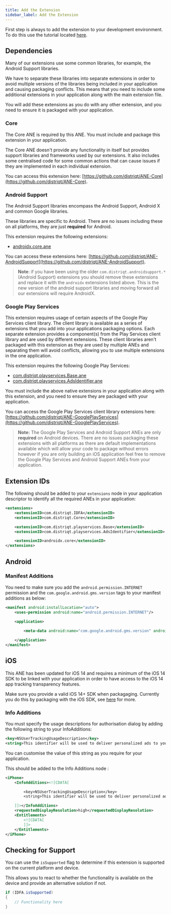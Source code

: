 ```yaml
---
title: Add the Extension
sidebar_label: Add the Extension
---
```



First step is always to add the extension to your development environment. 
To do this use the tutorial located [here](/docs/tutorials/getting-started).



## Dependencies

Many of our extensions use some common libraries, for example, the Android Support libraries.

We have to separate these libraries into separate extensions in order to avoid multiple versions of the libraries being included in your application and causing packaging conflicts. This means that you need to include some additional extensions in your application along with the main extension file.

You will add these extensions as you do with any other extension, and you need to ensure it is packaged with your application.


### Core 

The Core ANE is required by this ANE. You must include and package this extension in your application.

The Core ANE doesn't provide any functionality in itself but provides support libraries and frameworks used by our extensions.
It also includes some centralised code for some common actions that can cause issues if they are implemented in each individual extension.

You can access this extension here: [https://github.com/distriqt/ANE-Core](https://github.com/distriqt/ANE-Core).


### Android Support

The Android Support libraries encompass the Android Support, Android X and common Google libraries. 

These libraries are specific to Android. There are no issues including these on all platforms, they are just **required** for Android.

This extension requires the following extensions:

- [androidx.core.ane](https://github.com/distriqt/ANE-AndroidSupport/raw/master/lib/androidx.core.ane)

You can access these extensions here: [https://github.com/distriqt/ANE-AndroidSupport](https://github.com/distriqt/ANE-AndroidSupport).


>
> **Note**: if you have been using the older `com.distriqt.androidsupport.*` (Android Support) extensions you should remove these extensions and replace it with the `androidx` extensions listed above. This is the new version of the android support libraries and moving forward all our extensions will require AndroidX.
>



### Google Play Services 

This extension requires usage of certain aspects of the Google Play Services client library. 
The client library is available as a series of extensions that you add into your applications packaging options. 
Each separate extension provides a component(s) from the Play Services client library and are used by different extensions. 
These client libraries aren't packaged with this extension as they are used by multiple ANEs and separating them 
will avoid conflicts, allowing you to use multiple extensions in the one application.

This extension requires the following Google Play Services:

- [com.distriqt.playservices.Base.ane](https://github.com/distriqt/ANE-GooglePlayServices/raw/master/lib/com.distriqt.playservices.Base.ane)
- [com.distriqt.playservices.AdsIdentifier.ane](https://github.com/distriqt/ANE-GooglePlayServices/raw/master/lib/com.distriqt.playservices.AdsIdentifier.ane)

You must include the above native extensions in your application along with this extension, 
and you need to ensure they are packaged with your application.

You can access the Google Play Services client library extensions here: 
[https://github.com/distriqt/ANE-GooglePlayServices](https://github.com/distriqt/ANE-GooglePlayServices).


>
> **Note:** The Google Play Services and Android Support ANEs are only **required** on Android devices. 
> There are no issues packaging these extensions with all platforms as there are default implementations available which will allow your code to package without errors however if you are only building an iOS application feel free to remove the Google Play Services and Android Support ANEs from your application.
>



## Extension IDs

The following should be added to your `extensions` node in your application descriptor to identify all the required ANEs in your application:

```xml
<extensions>
    <extensionID>com.distriqt.IDFA</extensionID>
    <extensionID>com.distriqt.Core</extensionID>

    <extensionID>com.distriqt.playservices.Base</extensionID>
    <extensionID>com.distriqt.playservices.AdsIdentifier</extensionID>

    <extensionID>androidx.core</extensionID>
</extensions>
```





## Android 

### Manifest Additions 

You need to make sure you add the `android.permission.INTERNET` permission and the 
`com.google.android.gms.version` tags to your manifest additions as below:


```xml
<manifest android:installLocation="auto">
	<uses-permission android:name="android.permission.INTERNET"/>
    
    <application>

        <meta-data android:name="com.google.android.gms.version" android:value="@integer/google_play_services_version" />

    </application>
</manifest>
```



## iOS 

This ANE has been updated for iOS 14 and requires a minimum of the iOS 14 SDK to be linked with your application in order to have access to the iOS 14 app tracking transparency features.

Make sure you provide a valid iOS 14+ SDK when packagaging. Currently you do this by packaging with the iOS SDK, see [here](https://airnativeextensions.github.io/tutorials/ios-sdk-custom) for more.



### Info Additions

You must specify the usage descriptions for authorisation dialog by adding the following string to your InfoAdditions:

```xml
<key>NSUserTrackingUsageDescription</key>
<string>This identifier will be used to deliver personalized ads to you.</string>
```

You can customise the value of this string as you require for your application.

This should be added to the Info Additions node :

```xml
<iPhone>
    <InfoAdditions><![CDATA[

        <key>NSUserTrackingUsageDescription</key>
        <string>This identifier will be used to deliver personalized ads to you.</string>

    ]]></InfoAdditions>
    <requestedDisplayResolution>high</requestedDisplayResolution>
    <Entitlements>
        <![CDATA[
        ]]>
    </Entitlements>
</iPhone>
```





## Checking for Support

You can use the `isSupported` flag to determine if this extension is supported on the current platform and device.

This allows you to react to whether the functionality is available on the device and provide an alternative solution if not.


```actionscript
if (IDFA.isSupported)
{
	// Functionality here
}
```

